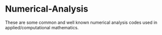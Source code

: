 # Numerical-Analysis
These are some common and well known numerical analysis codes used in applied/computational mathematics.
